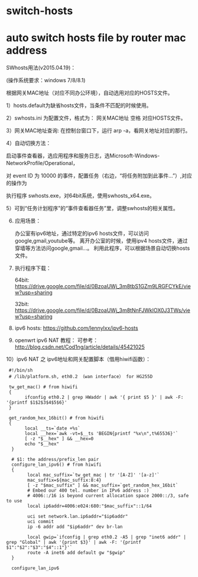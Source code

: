 # switch-hosts
# auto switch hosts file by router mac address
 
 
SWhosts用法(v2015.04.19)：

(操作系统要求：windows 7/8/8.1)

根据网关MAC地址（对应不同办公环境），自动选用对应的HOSTS文件。

1）hosts.default为缺省hosts文件，当条件不匹配的时候使用。

2）swhosts.ini 为配置文件，格式为： 网关MAC地址 空格 对应HOSTS文件。

3）网关MAC地址查询: 在控制台窗口下，运行 arp -a，看网关地址对应的那行。

4）自动切换方法：

   启动事件查看器，选应用程序和服务日志，选Microsoft-Windows-NetworkProfile/Operational，
   
   对 event ID 为 10000 的事件，配置任务（右边，“将任务附加到此事件...”）,对应的操作为
   
   执行程序 swhosts.exe，对64bit系统，使用swhosts_x64.exe。
   

5）可到“任务计划程序”的“事件查看器任务”里，调整swhosts的相关属性。

6) 应用场景：

    办公室有ipv6地址，通过特定的ipv6 hosts文件，可以访问google,gmail,youtube等。
    离开办公室的时候，使用ipv4 hosts文件，通过穿墙等方法访问google,gmail...。
    利用此程序，可以根据场景自动切换hosts文件。
    
7) 执行程序下载：
     
     64bit: https://drive.google.com/file/d/0BzoaUWj_3m8tbS1GZm9LRGFCYkE/view?usp=sharing
     
     32bit: https://drive.google.com/file/d/0BzoaUWj_3m8tNnFJWklOX0J3TWs/view?usp=sharing
     
8) ipv6 hosts:
     https://github.com/lennylxx/ipv6-hosts
     
9) openwrt ipv6 NAT 教程：
     可参考：http://blog.csdn.net/Cod1ng/article/details/45421025
     
10）ipv6 NAT 之 ipv6地址和网关配置脚本（借用hiwifi函数）：
     
     #!/bin/sh
     # /lib/platform.sh, eth0.2 （wan interface） for HG255D
     
     tw_get_mac() # from hiwifi
     {
           ifconfig eth0.2 | grep HWaddr | awk '{ print $5 }' | awk -F: '{printf $1$2$3$4$5$6}'
     }

     get_random_hex_16bit() # from hiwifi
     {
	       local __ts=`date +%s`
	       local __hex=`awk -vt=$__ts 'BEGIN{printf "%x\n",t%65536}'`
	       [ -z "$__hex" ] && __hex=0
	       echo "$__hex"
      }

      # $1: the address/prefix_len pair
      configure_lan_ipv6() # from hiwifi
      {
	        local mac_suffix=`tw_get_mac | tr '[A-Z]' '[a-z]'`
	        mac_suffix=${mac_suffix:8:4}
	        [ -z "$mac_suffix" ] && mac_suffix=`get_random_hex_16bit`
	        # Embed our 400 tel. number in IPv6 address :)
	        # 4006::/16 is beyond current allocation space 2000::/3, safe to use
	        local ip6addr=4006:e024:680:"$mac_suffix"::1/64

        	uci set network.lan.ip6addr="$ip6addr"
	        uci commit
	        ip -6 addr add "$ip6addr" dev br-lan
	
	        local gwip=`ifconfig | grep eth0.2 -A5 | grep "inet6 addr" | grep "Global" | awk '{print $3}' | awk -F: '{printf $1":"$2":"$3":"$4"::1"}'`
            route -A inet6 add default gw "$gwip"
      }

      configure_lan_ipv6
